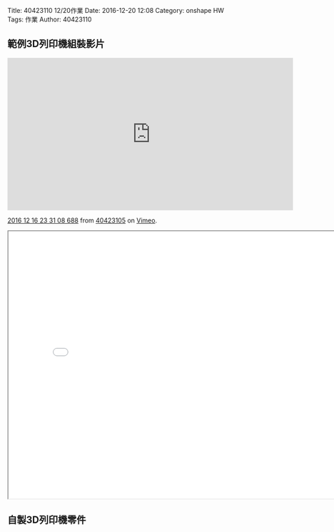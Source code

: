Title: 40423110 12/20作業
Date: 2016-12-20 12:08
Category: onshape HW
Tags: 作業
Author: 40423110 


<!-- PELICAN_END_SUMMARY -->


## 範例3D列印機組裝影片 
<iframe src="https://player.vimeo.com/video/195971404" width="640" height="342" frameborder="0" webkitallowfullscreen mozallowfullscreen allowfullscreen></iframe> <p><a href="https://vimeo.com/195971404">2016 12 16 23 31 08 688</a> from <a href="https://vimeo.com/user44512429">40423105</a> on <a href="https://vimeo.com">Vimeo</a>.</p>

<iframe src="./../w7/3d/exp.html" width="800" height="600"></iframe>


## 自製3D列印機零件

